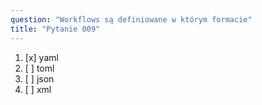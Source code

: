 ```yaml
---
question: "Workflows są definiowane w którym formacie"
title: "Pytanie 009"
---
```


1. [x] yaml  
1. [ ] toml  
1. [ ] json  
1. [ ] xml  
